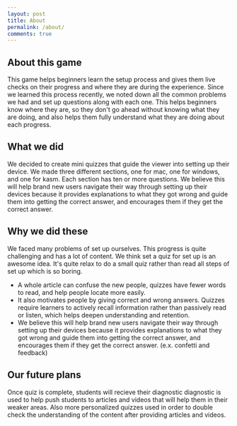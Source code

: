 ```yaml
---
layout: post
title: About
permalink: /about/
comments: true
---
```

## About this game
This game helps beginners learn the setup process and gives them live checks on their progress and where they are during the experience. Since we learned this process recently, we noted down all the common problems we had and set up questions along with each one. This helps beginners know where they are, so they don't go ahead without knowing what they are doing, and also helps them fully understand what they are doing about each progress.


##  What we did

We decided to create mini quizzes that guide the viewer into setting up their device. We made three different sections, one for mac, one for windows, and one for kasm. Each section has ten or more questions. We believe this will help brand new users navigate their way through setting up their devices because it provides explanations to what they got wrong and guide them into getting the correct answer, and encourages them if they get the correct answer. 



##  Why we did these
We faced many problems  of set up ourselves. This progress is quite challenging and has a lot of content. We think set a quiz for set up is an awesome idea. It's quite relax to do a small quiz rather than read all steps of set up which is so boring. 
- A whole article can confuse the new people, quizzes have fewer words to read, and help people locate more easily.
- It also motivates people by giving correct and wrong answers. Quizzes require learners to actively recall information rather than passively read or listen, which helps deepen understanding and retention. 
- We believe this will help brand new users navigate their way through setting up their devices because it provides explanations to what they got wrong and guide them into getting the correct answer, and encourages them if they get the correct answer. (e.x. confetti and feedback)



##  Our future plans
Once quiz is complete, students will recieve their diagnostic
diagnostic is used to help push students to articles and videos that will help them in their weaker areas. Also more personalized quizzes used in order to double check the understanding of the content after providing articles and videos.